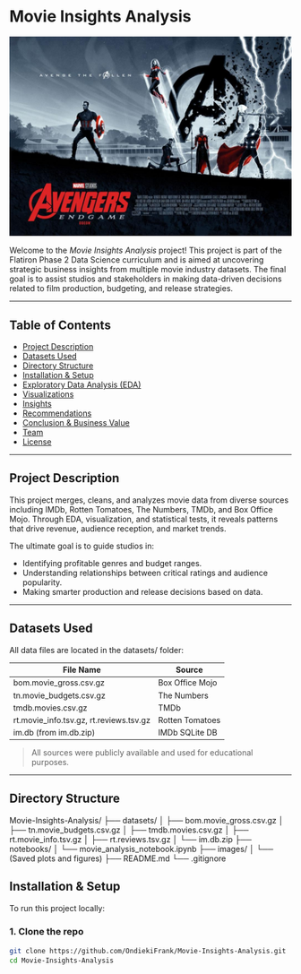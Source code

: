 # Movie Insights Analysis

![Avengers Banner](images/Avanger1.jpeg)

Welcome to the *Movie Insights Analysis* project! This project is part of the Flatiron Phase 2 Data Science curriculum and is aimed at uncovering strategic business insights from multiple movie industry datasets. The final goal is to assist studios and stakeholders in making data-driven decisions related to film production, budgeting, and release strategies.

---

## Table of Contents

- [Project Description](#project-description)
- [Datasets Used](#datasets-used)
- [Directory Structure](#directory-structure)
- [Installation & Setup](#installation--setup)
- [Exploratory Data Analysis (EDA)](#exploratory-data-analysis-eda)
- [Visualizations](#visualizations)
- [Insights](#insights)
- [Recommendations](#recommendations)
- [Conclusion & Business Value](#conclusion--business-value)
- [Team](#team)
- [License](#license)

---

## Project Description

This project merges, cleans, and analyzes movie data from diverse sources including IMDb, Rotten Tomatoes, The Numbers, TMDb, and Box Office Mojo. Through EDA, visualization, and statistical tests, it reveals patterns that drive revenue, audience reception, and market trends.

The ultimate goal is to guide studios in:
- Identifying profitable genres and budget ranges.
- Understanding relationships between critical ratings and audience popularity.
- Making smarter production and release decisions based on data.

---

## Datasets Used

All data files are located in the datasets/ folder:

| File Name | Source |
|----------|--------|
| bom.movie_gross.csv.gz | Box Office Mojo |
| tn.movie_budgets.csv.gz | The Numbers |
| tmdb.movies.csv.gz | TMDb |
| rt.movie_info.tsv.gz, rt.reviews.tsv.gz | Rotten Tomatoes |
| im.db (from im.db.zip) | IMDb SQLite DB |

> All sources were publicly available and used for educational purposes.

---

## Directory Structure

Movie-Insights-Analysis/
├── datasets/
│ ├── bom.movie_gross.csv.gz
│ ├── tn.movie_budgets.csv.gz
│ ├── tmdb.movies.csv.gz
│ ├── rt.movie_info.tsv.gz
│ ├── rt.reviews.tsv.gz
│ └── im.db.zip
├── notebooks/
│ └── movie_analysis_notebook.ipynb
├── images/
│ └── (Saved plots and figures)
├── README.md
└── .gitignore

## Installation & Setup

To run this project locally:

### 1. Clone the repo
```bash
git clone https://github.com/OndiekiFrank/Movie-Insights-Analysis.git
cd Movie-Insights-Analysis